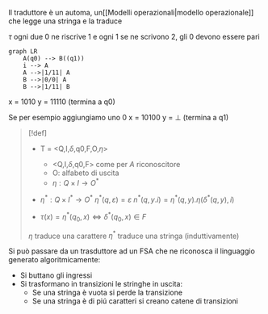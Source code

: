 Il traduttore è un automa, un[[Modelli operazionali|modello operazionale]] che legge una stringa e la traduce

$\tau$ ogni due $0$ ne riscrive $1$ e ogni $1$ se ne scrivono 2, gli 0 devono essere pari

```mermaid
graph LR
	A(q0) --> B((q1))
	i --> A
	A -->|1/11| A
	B -->|0/0| A
	B -->|1/11| B
```

x = 1010 
y = 11110 (termina a q0)

Se per esempio aggiungiamo uno 0
x = 10100 
y = $\perp$ (termina a q1)


>[!def]
>- T = <Q,I,$\delta$,q0,F,O,$\eta$>
>	- <Q,I,$\delta$,q0,F> come per $A$ riconoscitore
>	- O: alfabeto di uscita
>	- $\eta : Q \times I \to O^*$
>
>- $\eta^* : Q \times I^* \to O^*$
>$\eta^*(q,\varepsilon) = \varepsilon$
>$n^*(q,y.i) = \eta^*(q,y).\eta(\delta^*(q,y),i)$
>
>- $\tau(x) = \eta^*(q_{0},x) \iff \delta^*(q_{0},x) \in F$
>  
> $\eta$ traduce una carattere
>$\eta^*$ traduce una stringa (induttivamente)


Si può passare da un trasduttore ad un FSA che ne riconosca il linguaggio generato algoritmicamente:
- Si buttano gli ingressi
- Si trasformano in transizioni le stringhe in uscita:
	- Se una stringa è vuota si perde la transizione
	- Se una stringa è di piú caratteri si creano catene di transizioni